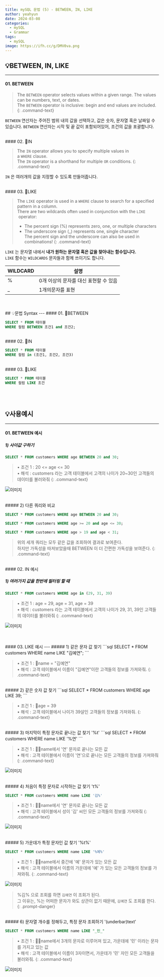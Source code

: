 ```yaml
---
title: mySQL 문법 (5) - BETWEEN, IN, LIKE
author: yeahyun
date: 2024-03-08
categories:
  - mySQL
  - Grammarㅤ
tags:
  - mySQL
image: https://ifh.cc/g/DMV0va.png
---
```

## 💡BETWEEN, IN, LIKE
---
#### 01. BETWEEN

>The `BETWEEN` operator selects values within a given range. The values can be numbers, text, or dates.  
>The `BETWEEN` operator is inclusive: begin and end values are included.
{: .command-text}

`BETWEEN` 연산자는 주어진 범위 내의 값을 선택하고, 값은 숫자, 문자열 혹은 날짜일 수 있습니다.
`BETWEEN` 연산자는 시작 및 끝 값이 포함되어있어, 조건의 값을 포괄합니다.

<br>
#### 02. IN

>The `IN` operator allows you to specify multiple values in a `WHERE` clause.  
>The `IN` operator is a shorthand for multiple `OR` conditions.
{: .command-text}

`IN` 은 여러개의 값을 지정할 수 있도록 만들어줍니다.


<br>
#### 03. LIKE

>The `LIKE` operator is used in a `WHERE` clause to search for a specified pattern in a column.  
>There are two wildcards often used in conjunction with the `LIKE`  operator:  
>	- The percent sign (%) represents zero, one, or multiple characters  
>	- The underscore sign (_) represents one, single character  
>The percent sign and the underscore can also be used in combinations!
{: .command-text}

`LIKE` 는  문자열 내에서 **내가 원하는 문자열 혹은 값을 찾아내는 함수입니다.**  
`LIKE` 함수는 `WILDCARDS` 문자들과 함께 쓰이기도 합니다.

| WILDCARD | 설명                     |
| -------- | ---------------------- |
| %        | 0개 이상의 문자를 대신 표현할 수 있음 |
| _        | 1개의문자를 표현              |


<br>
<br>
## 💡문법 Syntax
---
#### 01. BETWEEN

```sql
SELECT * FROM 테이블
WHERE 컬럼 BETWEEN 조건1 and 조건2; 
```

<br>
#### 02. IN

```sql
SELECT * FROM 테이블
WHERE 컬럼 in (조건1, 조건2, 조건3)
```

<br>
#### 03. LIKE

```sql
SELECT * FROM 테이블
WHERE 컬럼 LIKE 조건
```

<br>
<br>

## 💡사용예시
---
#### 01. BETWEEN 예시

##### 1) 사이값 구하기

```sql
SELECT * FROM customers WHERE age BETWEEN 20 and 30;
```

>• 조건 1 : 20 <= age <= 30  
>• 해석 : customers 라는 고객 테이블에서 고객의 나이가 20~30인 고객들의 데이터를 불러와줘
{: .command-text}

![이미지](https://ifh.cc/g/jNrpab.png)


<br>
##### 2) 다른 쿼리와 비교

```sql
SELECT * FROM customers WHERE age BETWEEN 20 and 30;

SELECT * FROM customers WHERE age >= 20 and age <= 30;

SELECT * FROM customers WHERE age > 19 and age < 31;
```

>위의 세개 쿼리는 모두 같은 값을 조회하여 결과로 보여준다.  
>하지만 가독성을 따져보았을때 BETWEEN 이 더 간편한 가독성을 보여준다.
{: .command-text}

<br>
#### 02. IN 예시

##### 1) 여러가지 값을 한번에 필터링 할 때
```sql
SELECT * FROM customers WHERE age in (29, 31, 39)
```

>• 조건 1 : age = 29, age = 31, age = 39  
>• 해석 : customers 라는 고객 테이블에서 고객의 나이가 29, 31, 39인 고객들의 데이터를 불러와줘
{: .command-text}


![이미지](https://ifh.cc/g/fmjGSO.jpg)


<br>
<br>
#### 03. LIKE 예시
---
##### 1) 같은 문자 값 찾기
```sql
SELECT * FROM customers WHERE name LIKE "김예연";
```

>• 조건 1 : name = "김예연"  
>• 해석 : 고객 테이블에서 이름이 "김예연"이란 고객들의 정보를 가져와줘.
{: .command-text}


<br>
##### 2) 같은 숫자 값 찾기
```sql
SELECT * FROM customers WHERE age LIKE 39;
```

>• 조건 1 : age = 39  
>• 해석 : 고객 테이블에서 나이가 39살인 고객들의 정보를 가져와줘.
{: .command-text}

<br>
##### 3) 마지막이 특정 문자로 끝나는 값 찾기 '%t'
```sql
SELECT * FROM customers WHERE name LIKE '%연'
```

>• 조건 1 : name에서 '연' 문자로 끝나는 모든 값  
>• 해석 : 고객 테이블에서 이름이 '연'으로 끝나는 모든 고객들의 정보를 가져와줘
{: .command-text}

![이미지](https://ifh.cc/g/3JoTbp.jpg)

<br>
##### 4) 처음이 특정 문자로 시작하는 값 찾기 't%'

```sql
SELECT * FROM customers WHERE name LIKE '김%'
```

>• 조건 1 : name에서 '연' 문자로 끝나는 모든 값  
>• 해석 : 고객 테이블에서 성이 '김' 씨인 모든 고객들의 정보를 가져와줘
{: .command-text}

![이미지](https://ifh.cc/g/Z1LwOM.jpg)

<br>
##### 5) 가운데가 특정 문자인 값 찾기 '%t%'

```sql
SELECT * FROM customers WHERE name LIKE '%예%'
```

>• 조건 1 : name에서 중간에 '예' 문자가 있는 모든 값  
>• 해석 : 고객 테이블에서 이름의 가운데에 '예' 가 있는 모든 고객들의 정보를 가져와줘.
{: .command-text}

![이미지](https://ifh.cc/g/YARvqC.jpg)


>%김% 으로 조회를 하면 `김예연` 이 조회가 된다.  
>그 이유는, %는 어떠한 문자가 와도 상관이 없기 때문에, `김예연` 도 조회를 한다.
{: .prompt-danger}

<br>
##### 6) 문자열 개수를 정해두고, 특정 문자 조회하기 '(underbar)text'

```sql
SELECT * FROM customers WHERE name LIKE "_민_"
```

>• 조건 1 : name에서 3개의 문자로 이루어져 있고, 가운데에 '민' 이라는 문자를 가지고 있는 값  
>• 해석 : 고객 테이블에서 이름이 3자이면서, 가운데가 '민' 자인 모든 고객들을 불러와줘.
{: .command-text}

![이미지](https://ifh.cc/g/Nj4MFz.png)